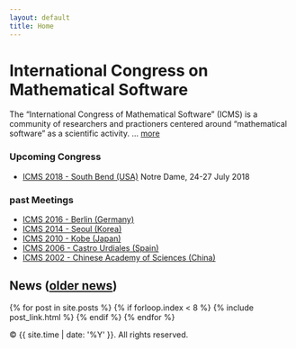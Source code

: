 ```yaml
---
layout: default
title: Home
---
```


# International Congress on Mathematical Software

The “International Congress of Mathematical Software” (ICMS) is a community of researchers
and practioners centered around “mathematical software” as a scientific activity. ... [more](/about/)

### Upcoming Congress

* [ICMS 2018 - South Bend (USA)](./2018/call-for-session-proposals.html) Notre Dame, 24-27 July 2018

### past Meetings
* [ICMS 2016 - Berlin (Germany)](http://icms2016.zib.de/)
* [ICMS 2014 - Seoul (Korea)](http://voronoi.hanyang.ac.kr/icms2014/)
* [ICMS 2010 - Kobe (Japan)](http://www.math.kobe-u.ac.jp/icms2010/)
* [ICMS 2006 - Castro Urdiales (Spain)](http://www.icms2006.unican.es/)
* [ICMS 2002 - Chinese Academy of Sciences (China)](http://www.mmrc.iss.ac.cn/icms/)

## News ([older news](news/))

{% for post in site.posts %}
    {% if forloop.index < 8 %}
	{% include post_link.html %}
    {% endif %}
{% endfor %}

<p>&copy; {{ site.time | date: '%Y' }}. All rights reserved.</p>
